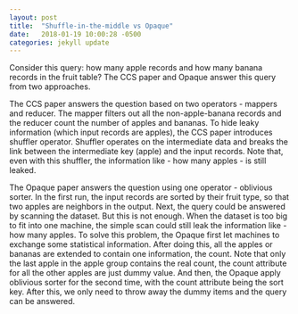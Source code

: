 ```yaml
---
layout: post
title:  "Shuffle-in-the-middle vs Opaque"
date:   2018-01-19 10:00:28 -0500
categories: jekyll update
---
```


Consider this query: how many apple records and how many banana records in the fruit table? The CCS paper and Opaque answer this query from two approaches. 

The CCS paper answers the question based on two operators - mappers and reducer. The mapper filters out all the non-apple-banana records and the reducer count the number of apples and bananas.  To hide leaky information (which input records are apples), the CCS paper introduces shuffler operator. Shuffler operates on the intermediate data and breaks the link between the intermediate key (apple) and the input records. Note that, even with this shuffler, the information like - how many apples - is still leaked. 

The Opaque paper answers the question using one operator - oblivious sorter. In the first run, the input records are sorted by their fruit type, so that two apples are neighbors in the output. Next, the query could be answered by scanning the dataset. But this is not enough. When the dataset is too big to fit into one machine, the simple scan could still leak the information like - how many apples.  To solve this problem, the Opaque first let machines to exchange some statistical information. After doing this, all the apples or bananas are extended to contain one information, the count. Note that only the last apple in the apple group contains the real count, the count attribute for all the other apples are just dummy value. And then, the Opaque apply oblivious sorter for the second time, with the count attribute being the sort key. After this, we only need to throw away the dummy items and the query can be answered.
